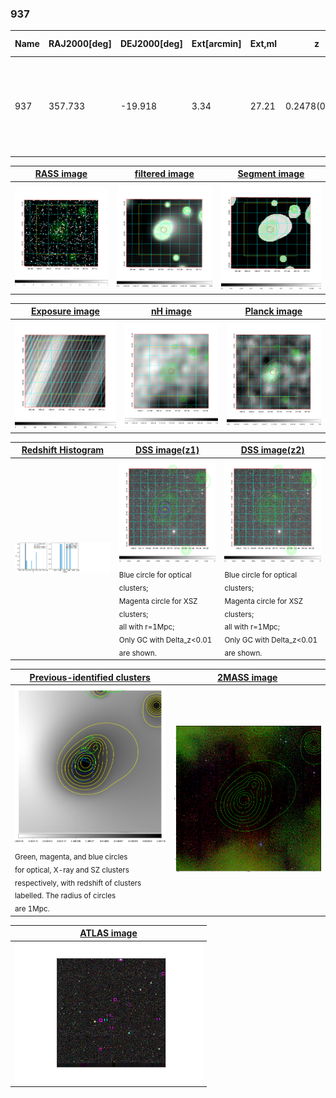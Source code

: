 <div STYLE="page-break-after: always;"></div>

### 937

|Name|RAJ2000[deg]|DEJ2000[deg] |Ext[arcmin]| Ext,ml | z | z_src| C|GC(XSZ,Delta_z<0.01)| GC(OPT,Delta_z<0.01)|GC| R_sig[arcmin] | R500[arcmin] | R500[Mpc]| CRsig[c/s] | CR500[c/s] |L500[1E44 erg/s]|F500[1E-12 erg/s/cm^2]| M500[1E14 Msun]|Tx[keV]|Cnt_sig|Beta|Rc[arcmin]|Comment|Alias|
|---|---|---|---|---|---|------|---|--------|---------|----------|---|---|---|---|---|---|---|---|---|---|---|---|---|---|
|937| 357.733| -19.918| 3.34| 27.21| 0.2478(0.000)| -| G| -| -| N, PSZ2, Tar, W| 11.238| 4.558| 1.062| 0.104(0.037)| 0.094(0.034)| 3.610(1.087)| 1.939(0.584)| 4.38(0.62)| 5.78(0.53)| 46.5| 0.847(-0.162+0.108)| 5.936(-1.428+1.152)| An SZ cluster with $z$ = 0.2477 and offset = 0.63 Mpc (2.65 arcmin)| k409|

|[RASS image](../image/937/937_img.pdf)|[filtered image](../image/937/937_fil.pdf)|[Segment image](../image/937/937_seg.pdf)|
|-------------------|--------------------|-------------------|
| <img src="../image/937/937_img.png" width="300">  | <img src="../image/937/937_fil.png" width="300">   | <img src="../image/937/937_seg.png" width="300">  |

|[Exposure image](../image/937/937_mex.pdf)| [nH image](../image/937/937_nh.pdf)| [Planck image](../image/937/937_p.pdf)|
|-------------------|--------------------|-------------------|
|<img src="../image/937/937_mex.png" width="300">   | <img src="../image/937/937_nh.png" width="300">    | <img src="../image/937/937_p.png" width="300"> |

|[Redshift Histogram](../image/937/937_zg.pdf) | [DSS image(z1)](../image/937/937_dss_z1.pdf)      |  [DSS image(z2)](../image/937/937_dss_z2.pdf)    |
|-------------------|--------------------|-------------------|
|<img src="../image/937/937_zg.png" width="300"> |<img src="../image/937/937_dss_z1.png" width="300"> <sub><br>Blue circle for optical clusters; <br>Magenta circle for XSZ clusters; <br>all with r=1Mpc; <br>Only GC with Delta_z<0.01 are shown. </sub>| <img src="../image/937/937_dss_z2.png" width="300"><sub><br>Blue circle for optical clusters; <br>Magenta circle for XSZ clusters; <br>all with r=1Mpc; <br>Only GC with Delta_z<0.01 are shown. </sub> |

|[Previous-identified clusters](../image/937/937_gc.pdf) | [2MASS image](../image/937/937_2mass.pdf)      |
|-------------------|-------------------|
|<img src=../image/937/937_gc.png width="300"> <br><sub>Green, magenta, and blue circles <br>for optical, X-ray and SZ clusters <br>respectively, with redshift of clusters <br>labelled. The radius of circles <br>are 1Mpc.</sub>|<img src="../image/937/937_2mass.png" width="300">  |

|[ATLAS image](../image/937/937_s.pdf)        |
|-------------------|
| <img src="../image/937/937_s.png" width="300">  |

